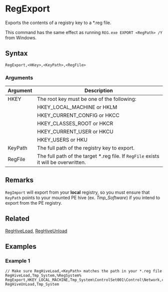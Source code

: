 # RegExport

Exports the contents of a registry key to a *.reg file.

This command has the same effect as running `REG.exe EXPORT <RegPath> /Y` from Windows.

## Syntax

```pebakery
RegExport,<HKey>,<KeyPath>,<RegFile>
```

### Arguments

| Argument | Description |
| --- | --- |
| HKEY | The root key must be one of the following: |
|| HKEY_LOCAL_MACHINE or HKLM |
|| HKEY_CURRENT_CONFIG or HKCC |
|| HKEY_CLASSES_ROOT or HKCR |
|| HKEY_CURRENT_USER or HKCU |
|| HKEY_USERS or HKU |
| KeyPath | The full path of the registry key to export. |
| RegFile | The full path of the target *.reg file. If `RegFile` exists it will be overwritten. |

## Remarks

`RegImport` will export from your **local** registry, so you must ensure that `KeyPath` points to your mounted PE hive (ex. _Tmp_Software_) if you intend to export from the PE registry.

## Related

[RegHiveLoad](./RegHiveLoad.md), [RegHiveUnload](./RegHiveUnload.md)

## Examples

### Example 1

```pebakery
// Make sure RegHiveLoad,<KeyPath> matches the path in your *.reg file
RegHiveLoad,Tmp_System,%RegSystem%
RegExport,HKEY_LOCAL_MACHINE,Tmp_System\ControlSet001\Control\Network,c:\myFile.reg
RegHiveUnLoad,Tmp_System
```